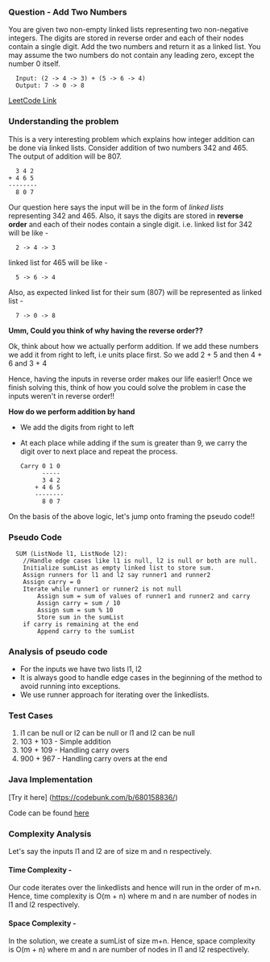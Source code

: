 ### Question - Add Two Numbers

You are given two non-empty linked lists representing two non-negative integers. 
The digits are stored in reverse order and each of their nodes contain a single digit. 
Add the two numbers and return it as a linked list.
You may assume the two numbers do not contain any leading zero, except the number 0 itself.

      Input: (2 -> 4 -> 3) + (5 -> 6 -> 4)
      Output: 7 -> 0 -> 8

[LeetCode Link](https://leetcode.com/problems/add-two-numbers/#/description)

### Understanding the problem

This is a very interesting problem which explains how integer addition can be done via linked lists. 
Consider addition of two numbers 342 and 465. The output of addition will be 807.

      3 4 2
    + 4 6 5
    --------
      8 0 7

Our question here says the input will be in the form of *linked lists* representing 342 and 465. 
Also, it says the digits are stored in __reverse order__ and each of their nodes contain a single digit. i.e.
linked list for 342 will be like -

      2 -> 4 -> 3 
      
linked list for 465 will be like -

      5 -> 6 -> 4

Also, as expected linked list for their sum (807) will be represented as linked list -

      7 -> 0 -> 8


**Umm, Could you think of why having the reverse order??**

Ok, think about how we actually perform addition. If we add these numbers we add it from right to left, 
i.e units place first. So we add 2 + 5 and then 4 + 6 and 3 + 4

Hence, having the inputs in reverse order makes our life easier!! Once we finish solving this, think of how you could solve the problem in case the inputs weren't in reverse order!!

**How do we perform addition by hand**
- We add the digits from right to left
- At each place while adding if the sum is greater than 9, we carry the digit over to next place and repeat the process. 

      Carry 0 1 0
            -----
            3 4 2
          + 4 6 5
          --------
            8 0 7
      
On the basis of the above logic, let's jump onto framing the pseudo code!!


### Pseudo Code

      SUM (ListNode l1, ListNode l2):
        //Handle edge cases like l1 is null, l2 is null or both are null.
        Initialize sumList as empty linked list to store sum.
        Assign runners for l1 and l2 say runner1 and runner2
        Assign carry = 0
        Iterate while runner1 or runner2 is not null
            Assign sum = sum of values of runner1 and runner2 and carry
            Assign carry = sum / 10
            Assign sum = sum % 10
            Store sum in the sumList
        if carry is remaining at the end
            Append carry to the sumList

### Analysis of pseudo code
- For the inputs we have two lists l1, l2
- It is always good to handle edge cases in the beginning of the method to avoid running into exceptions.
- We use runner approach for iterating over the linkedlists.
      
      
### Test Cases
1. l1 can be null or l2 can be null or l1 and l2 can be null
2. 103 + 103 - Simple addition
3. 109 + 109 - Handling carry overs
4. 900 + 967 - Handling carry overs at the end

### Java Implementation
[Try it here] (https://codebunk.com/b/680158836/)

Code can be found [here](https://github.com/hkasera/sturdy-spork/blob/master/linkedlist/code/AddTwoNumbers.java)


### Complexity Analysis
Let's say the inputs l1 and l2 are of size m and n respectively. 

#### Time Complexity -
Our code iterates over the linkedlists and hence will run in the order of m+n.
Hence, time complexity is O(m + n) where m and n are number of nodes in l1 and l2 respectively.

#### Space Complexity -
In the solution, we create a sumList of size m+n.
Hence, space complexity is O(m + n) where m and n are number of nodes in l1 and l2 respectively.

  

  
